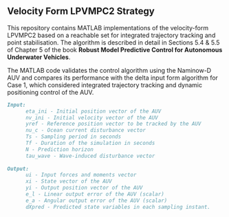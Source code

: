 ## Velocity Form LPVMPC2 Strategy
This repository contains MATLAB implementations of the velocity-form LPVMPC2 based on a reachable set for integrated trajectory tracking and point stabilisation. The algorithm is described in detail in Sections 5.4 & 5.5 of Chapter 5 of the book **Robust Model Predictive Control for Autonomous Underwater Vehicles**.

The MATLAB code validates the control algorithm using the Naminow-D AUV and compares its performance with the delta input form algorithm for Case 1, which considered integrated trajectory tracking and dynamic positioning control of the AUV.

```markdown
Input:
      eta_ini - Initial position vector of the AUV
      nv_ini - Initial velocity vector of the AUV
      yref - Reference position vector to be tracked by the AUV
      nu_c - Ocean current disturbance vector
      Ts - Sampling period in seconds
      Tf - Duration of the simulation in seconds
      N - Prediction horizon
      tau_wave - Wave-induced disturbance vector
      
Output:
      ui - Input forces and moments vector 
      xi - State vector of the AUV
      yi - Output position vector of the AUV
      e_l - Linear output error of the AUV (scalar)
      e_a - Angular output error of the AUV (scalar)
      dXpred - Predicted state variables in each sampling instant.
